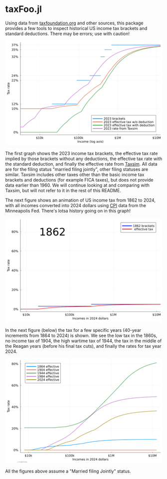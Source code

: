 # taxFoo.jl


Using data from
[taxfoundation.org](https://taxfoundation.org/data/all/federal/historical-income-tax-rates-brackets/)
and other sources, this package provides a few tools to inspect
historical US income tax brackets and standard deductions. There may
be errors; use with caution!

![Brackets and Taxsim](incomeTax/2023bracketsAndTaxsim.png)

The first graph shows the 2023 income tax brackets, the effective tax
rate implied by those brackets without any deductions, the effective
tax rate with the standard deduction, and finally the effective rate
from [Taxsim](https://www.nber.org/research/data/taxsim). All data are
for the filing status "married filing jointly", other filing statuses
are similar. Taxsim includes other taxes other than the basic income
tax brackets and deductions (for example FICA taxes), but does not
provide data earlier than 1960. We will continue looking at and
comparing with Taxsim, but will not refer to it in the rest of this
README. 

The next figure shows an animation of US income tax from 1862 to 2024,
with all incomes converted into 2024 dollars using
[CPI](https://www.minneapolisfed.org/about-us/monetary-policy/inflation-calculator/consumer-price-index-1800-)
data from the Minneapolis Fed. 
There's lotsa history going on in this
graph!

![Animated tax brackts](incomeTax/animatedBrackets.gif)

In the next figure (below) the tax for a few specific years (40-year increments from 1864 to 2024) is shown.
We see the low tax in the 1860s, no income tax of 1904, the high wartime tax of 1944, 
the tax in the middle of the Reagan years (before his final tax cuts), 
and finally the rates for tax year 2024.

![Forty-year increments](incomeTax/fortyYearIncrements.png)

All the figures above assume a "Married filing Jointly" status.

